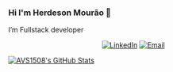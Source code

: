 ### Hi I'm Herdeson Mourão 👋

I’m Fullstack developer

<p align="center">  
 <a href="https://www.linkedin.com/in/herdesonmourao/"><img alt="LinkedIn" src="https://img.shields.io/badge/HerdesonMourao-blue?style=appveyor&logo=linkedin&logoColor=white"></a>
 <a href="mailto:herdesondev@gmail.com"><img alt="Email" src="https://img.shields.io/badge/herdesondev%40gmail.com-red?style=appveyor&logo=gmail&logoColor=white"></a>
</p>

[![AVS1508's GitHub Stats](https://github-readme-stats.vercel.app/api/?username=HerdesonMourao&theme=dracula&count_private=true&show_icons=true&include_all_commits=true)](https://github.com/HerdesonMourao)
